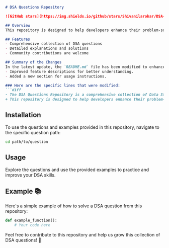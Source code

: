 ```markdown
# DSA Questions Repository

![GitHub stars](https://img.shields.io/github/stars/Shivanilarokar/DSA-Questions-?style=social) ![GitHub forks](https://img.shields.io/github/forks/Shivanilarokar/DSA-Questions-?style=social) ![GitHub issues](https://img.shields.io/github/issues/Shivanilarokar/DSA-Questions-)

## Overview
This repository is designed to help developers enhance their problem-solving skills through a wide array of Data Structures and Algorithms (DSA) questions. Whether you are preparing for coding interviews or just looking to sharpen your skills, this collection has something for everyone.

## Features
- Comprehensive collection of DSA questions
- Detailed explanations and solutions
- Community contributions are welcome

## Summary of the Changes
In the latest update, the `README.md` file has been modified to enhance clarity and usability, including:
- Improved feature descriptions for better understanding.
- Added a new section for usage instructions.

### Here are the specific lines that were modified:
```diff
- The DSA Questions Repository is a comprehensive collection of Data Structures and Algorithms questions aimed at helping developers enhance their problem-solving skills.
+ This repository is designed to help developers enhance their problem-solving skills through a wide array of DSA questions.
```

## Installation
To use the questions and examples provided in this repository, navigate to the specific question path:
```bash
cd path/to/question
```

## Usage
Explore the questions and use the provided examples to practice and improve your DSA skills.

## Example 📚
Here's a simple example of how to solve a DSA question from this repository:
```python
def example_function():
    # Your code here
```

Feel free to contribute to this repository and help us grow this collection of DSA questions! 🚀
```
